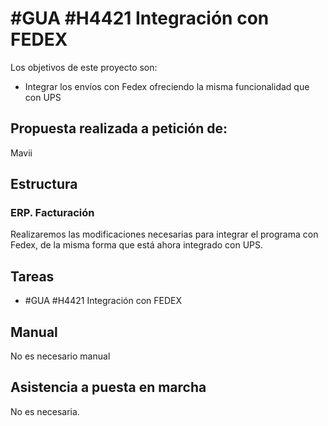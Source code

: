 # #GUA #H4421 Integración con FEDEX

Los objetivos de este proyecto son:
+ Integrar los envíos con Fedex ofreciendo la misma funcionalidad que con UPS

## Propuesta realizada a petición de:
Mavii

## Estructura

### ERP. Facturación
Realizaremos las modificaciones necesarias para integrar el programa con Fedex, de la misma forma que está ahora integrado con UPS.


## Tareas
* #GUA #H4421 Integración con FEDEX


## Manual
No es necesario manual

## Asistencia a puesta en marcha
No es necesaria.
